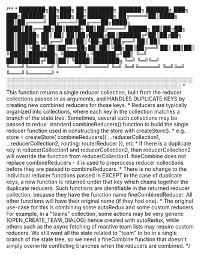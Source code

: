 /**
 *
███████╗██╗███╗   ██╗███████╗     ██████╗ ██████╗ ███╗   ███╗██████╗ ██╗███╗   ██╗███████╗
██╔════╝██║████╗  ██║██╔════╝    ██╔════╝██╔═══██╗████╗ ████║██╔══██╗██║████╗  ██║██╔════╝
█████╗  ██║██╔██╗ ██║█████╗      ██║     ██║   ██║██╔████╔██║██████╔╝██║██╔██╗ ██║█████╗
██╔══╝  ██║██║╚██╗██║██╔══╝      ██║     ██║   ██║██║╚██╔╝██║██╔══██╗██║██║╚██╗██║██╔══╝
██║     ██║██║ ╚████║███████╗    ╚██████╗╚██████╔╝██║ ╚═╝ ██║██████╔╝██║██║ ╚████║███████╗
╚═╝     ╚═╝╚═╝  ╚═══╝╚══════╝     ╚═════╝ ╚═════╝ ╚═╝     ╚═╝╚═════╝ ╚═╝╚═╝  ╚═══╝╚══════╝
 *
░░░░░░░░░░░░░░░░░░░░░░░░░░░░░░░░░░░░░░░░░░░░░░░░░░░░░░░░░░░░░░░░░░░░░░░░░░░░░░░░░░░░░░░░░░░░░░░░░
 *
This function returns a single reducer collection, built from the reducer collections passed
in as arguments, and HANDLES DUPLICATE KEYS by creating new combined reducers for those keys.
 *
Reducers are typically organized into collections, where each key in the collection matches a
branch of the state tree. Sometimes, several such collections may be passed to redux' standard
combineReducers() function to build the single reducer function used in constructing the store
with createStore().
 *
e.g.
store = createStore(
   combineReducers({
       ...reducerCollection1,
       ...reducerCollection2,
       routing: routerReducer
       }), etc
 *
If there is a duplicate key in reducerCollection1 and reducerCollection2, then
reducerCollection2 will override the function from reducerCollection1.  fineCombine does not
replace combineReducers - it is used to preprocess reducer collections before they are
passed to combineReducers.
 *
There is no change to the individual reducer functions passed in EXCEPT in the case of
duplicate keys, a new function is returned under that key which chains together the
duplicate reducers.  Such functions are identifiable in the returned reducer collection,
because they have the function name fineCombinedReducer. All other functions will have their
original name (if they had one).
 *
The original use-case for this is combining some autoRedux and some custom reducers. For
example, in a "teams" collection, some actions may be very generic (OPEN_CREATE_TEAM_DIALOG)
hence created with autoRedux, while others such as the async fetching of reactive team lists
may require custom reducers. We still want all the state related to "team" to be in a single
branch of the state tree, so we need a fineCombine function that doesn't simply overwrite
conflicting branches when the reducers are combined.
 */